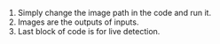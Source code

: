 1. Simply change the image path in the code and run it.
2. Images are the outputs of inputs.
3. Last block of code is for live detection.
